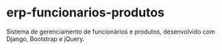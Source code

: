 # erp-funcionarios-produtos
Sistema de gerenciamento de funcionários e produtos, desenvolvido com Django, Bootstrap e jQuery.
